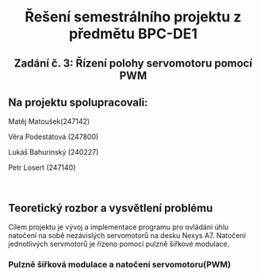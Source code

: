 <h1 align="center"> Řešení semestrálního projektu z předmětu BPC-DE1</h1>
<h2 align="center">Zadání č. 3: Řízení polohy servomotoru pomocí PWM </h2>

<div>
  <h2>Na projektu spolupracovali:</h2>
  <p>Matěj Matoušek(247142)</p>
  <p>Věra Podestátová (247800)</p>
  <p>Lukáš Bahurinský (240227)</p>
  <p>Petr Losert (247140)</p>
</div>
<br>
<div>
  <h2>Teoretický rozbor a vysvětlení problému</h2>
  <p>Cílem projektu je vývoj a implementace programu pro ovládání úhlu natočení na sobě nezávislých servomotorů na desku Nexys A7. Natočení jednotlivých servmotorů je řízeno pomocí pulzně šířkové modulace.</p>
  <p><h3>Pulzně šířková modulace a natočení servomotoru(PWM)</h3>
</div>






